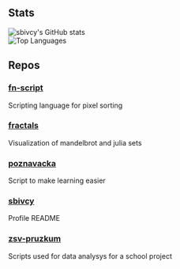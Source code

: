 ## Stats
![sbivcy's GitHub stats](https://github-readme-stats.vercel.app/api?username=sbivcy&include_all_commits=true&hide_rank=true&show_icons=true&bg_color=0D1117)  
![Top Languages](https://github-readme-stats.vercel.app/api/top-langs/?username=sbivcy&langs_count=7&layout=compact&bg_color=0D1117)
## Repos
### [fn-script](https://github.com/sbivcy/fn-script)  
Scripting language for pixel sorting
### [fractals](https://github.com/sbivcy/fractals)  
Visualization of mandelbrot and julia sets
### [poznavacka](https://github.com/sbivcy/poznavacka)  
Script to make learning easier
### [sbivcy](https://github.com/sbivcy/sbivcy)  
Profile README
### [zsv-pruzkum](https://github.com/sbivcy/zsv-pruzkum)  
Scripts used for data analysys for a school project
